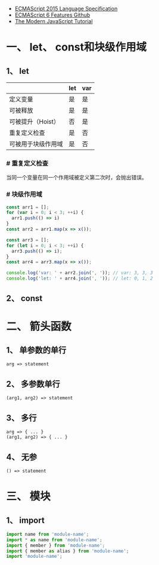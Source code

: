 * [ECMAScript 2015 Language Specification](http://www.ecma-international.org/ecma-262/6.0/)
* [ECMAScript 6 Features Github](https://github.com/lukehoban/es6features#readme)
* [The Modern JavaScript Tutorial](https://javascript.info/)

# 一、 let、 const和块级作用域

## 1、 let

| | let | var |
| --- | --- | --- |
| 定义变量 | 是 | 是 |
| 可被释放 | 是 | 是 |
| 可被提升（Hoist） | 否 | 是 |
| 重复定义检查 | 是 | 否 |
| 可被用于块级作用域 | 是 | 否 |

### \# 重复定义检查
当同一个变量在同一个作用域被定义第二次时，会抛出错误。  

### \# 块级作用域
```js
const arr1 = [];
for (var i = 0; i < 3; ++i) {
  arr1.push(() => i)
}
const arr2 = arr1.map(x => x());

const arr3 = [];
for (let i = 0; i < 3; ++i) {
  arr3.push(() => i);
}
const arr4 = arr3.map(x => x());

console.log('var: ' + arr2.join(', ')); // var: 3, 3, 3
console.log('let: ' + arr4.join(', ')); // let: 0, 1, 2
```

## 2、 const




# 二、 箭头函数
## 1、 单参数的单行
`arg => statement`  

## 2、 多参数单行
`(arg1, arg2) => statement`  

## 3、 多行
`arg => { ... }`  
`(arg1, arg2) => { ... }`  

## 4、 无参
`() => statement`  


# 三、 模块
## 1、 import
```js
import name from 'module-name';
import * as name from 'module-name';
import { member } from 'module-name';
import { member as alias } from 'module-name';
import 'module-name';
```
